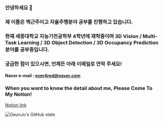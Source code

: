 ### 안녕하세요 👋
### 제 이름은 백근주이고 자율주행분야 공부를 진행하고 있습니다.
### 현재 세종대학교 지능기전공학부 4학년에 재학중이며 3D Vision / Multi-Task Learning / 3D Object Detection / 3D Occupancy Prediction 분야를 공부중입니다.

### 궁금한 점이 있으시면, 언제든 아래 이메일로 연락 주세요!
#### Naver e-mail : ever4red@naver.com

### When you want to know the detail about me, Please Come To My Notion!
[Notion link](https://www.notion.so/10bf40bff89240dc920be4e0c0364828?pvs=4)


<!--
**Geunju-hub/Geunju-hub** is a ✨ _special_ ✨ repository because its `README.md` (this file) appears on your GitHub profile.

Here are some ideas to get you started:

- 🔭 I’m currently working on ...
- 🌱 I’m currently learning ...
- 👯 I’m looking to collaborate on ...
- 🤔 I’m looking for help with ...
- 💬 Ask me about ...
- 📫 How to reach me: ...
- 😄 Pronouns: ...
- ⚡ Fun fact: ...
-->

![GeunJu's GitHub stats](https://github-readme-stats.vercel.app/api?username=GeunJu-hub&show_icons=true&theme=radical)
